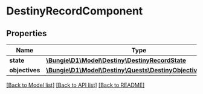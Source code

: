 # DestinyRecordComponent

## Properties
Name | Type | Description | Notes
------------ | ------------- | ------------- | -------------
**state** | [**\Bungie\D1\Model\Destiny\DestinyRecordState**](DestinyRecordState.md) |  | [optional] 
**objectives** | [**\Bungie\D1\Model\Destiny\Quests\DestinyObjectiveProgress[]**](DestinyObjectiveProgress.md) |  | [optional] 

[[Back to Model list]](../README.md#documentation-for-models) [[Back to API list]](../README.md#documentation-for-api-endpoints) [[Back to README]](../README.md)



